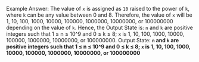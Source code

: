 Example Answer:
The value of `x` is assigned as `10` raised to the power of `k`, where `k` can be any value between 0 and 8. Therefore, the value of `x` will be 1, 10, 100, 1000, 10000, 100000, 1000000, 10000000, or 100000000 depending on the value of `k`. Hence, the Output State is: `n` and `k` are positive integers such that 1 ≤ n ≤ 10^9 and 0 ≤ k ≤ 8; `x` is 1, 10, 100, 1000, 10000, 100000, 1000000, 10000000, or 100000000.
Output State: **`n` and `k` are positive integers such that 1 ≤ n ≤ 10^9 and 0 ≤ k ≤ 8; `x` is 1, 10, 100, 1000, 10000, 100000, 1000000, 10000000, or 100000000**